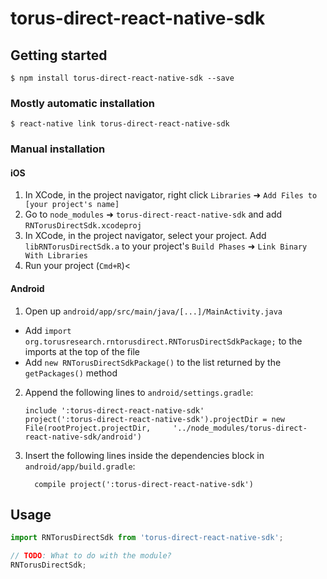 
# torus-direct-react-native-sdk

## Getting started

`$ npm install torus-direct-react-native-sdk --save`

### Mostly automatic installation

`$ react-native link torus-direct-react-native-sdk`

### Manual installation


#### iOS

1. In XCode, in the project navigator, right click `Libraries` ➜ `Add Files to [your project's name]`
2. Go to `node_modules` ➜ `torus-direct-react-native-sdk` and add `RNTorusDirectSdk.xcodeproj`
3. In XCode, in the project navigator, select your project. Add `libRNTorusDirectSdk.a` to your project's `Build Phases` ➜ `Link Binary With Libraries`
4. Run your project (`Cmd+R`)<

#### Android

1. Open up `android/app/src/main/java/[...]/MainActivity.java`
  - Add `import org.torusresearch.rntorusdirect.RNTorusDirectSdkPackage;` to the imports at the top of the file
  - Add `new RNTorusDirectSdkPackage()` to the list returned by the `getPackages()` method
2. Append the following lines to `android/settings.gradle`:
  	```
  	include ':torus-direct-react-native-sdk'
  	project(':torus-direct-react-native-sdk').projectDir = new File(rootProject.projectDir, 	'../node_modules/torus-direct-react-native-sdk/android')
  	```
3. Insert the following lines inside the dependencies block in `android/app/build.gradle`:
  	```
      compile project(':torus-direct-react-native-sdk')
  	```


## Usage
```javascript
import RNTorusDirectSdk from 'torus-direct-react-native-sdk';

// TODO: What to do with the module?
RNTorusDirectSdk;
```
